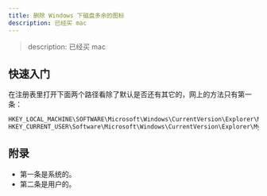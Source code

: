 ```yaml
---
title: 删除 Windows 下磁盘多余的图标
description: 已经买 mac
---
```


> description: 已经买 mac

## 快速入门

在注册表里打开下面两个路径看除了默认是否还有其它的，网上的方法只有第一条：
```bash
HKEY_LOCAL_MACHINE\SOFTWARE\Microsoft\Windows\CurrentVersion\Explorer\MyComputer\NameSpace
HKEY_CURRENT_USER\Software\Microsoft\Windows\CurrentVersion\Explorer\MyComputer\NameSpace
```
## 附录
- 第一条是系统的。
- 第二条是用户的。
